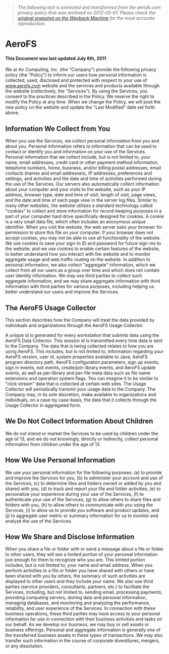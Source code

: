 > *The following text is extracted and transformed from the aerofs.com privacy policy that was archived on 2012-05-01. Please check the [original snapshot on the Wayback Machine](https://web.archive.org/web/20120501082500id_/http%3A//www.aerofs.com/privacy) for the most accurate reproduction.*

# AeroFS

#### This Document was last updated July 8th, 2011

We at Air Computing, Inc. (the "Company") provide the following privacy policy (the "Policy") to inform our users how personal information is collected, used, disclosed and protected with respect to your use of www.aerofs.com website and the services and products available through the website (collectively, the "Services"). By using the Services, you consent to the practices described in the Policy. We reserve the right to modify the Policy at any time. When we change the Policy, we will post the new policy on the website and update the "Last Modified" date set forth above.

## Information We Collect from You

When you use the Services, we collect personal information from you and about you. Personal information refers to information that can be used to contact or identify you and information on your use of the Services. Personal information that we collect include, but is not limited to, your name, email addresses, credit card or other payment method information, telephone numbers, home, business, and/or billing postal addresses, email contacts (names and email addresses), IP addresses, preferences and settings, and activities and the date and time of activities performed during the use of the Services. Our servers also automatically collect information about your computer and your visits to the website, such as your IP address, browser type, date and time of visit, length of visit, page views, and the date and time of each page view in the server log files. Similar to many other websites, the website utilizes a standard technology called "cookies" to collect and store information for record-keeping purposes in a part of your computer hard drive specifically designed for cookies. A cookie is a very small data file, which often includes an anonymous unique identifier. When you visit the website, the web server asks your browser for permission to store this file on your computer. If your browser does not accept cookies, you may not be able to use all functionality of the website. We use cookies to save your sign-in ID and password for future sign-ins to the website; and we use cookies to enable certain features of the website, to better understand how you interact with the website and to monitor aggregate usage and web traffic routing on the website. In addition to personal information, we also collect "aggregate" information, which we collect from all our users as a group over time and which does not contain user identity information. We may use third parties to collect such aggregate information, and we may share aggregate information with third information with third parties for various purposes, including helping us better understand our users and improve the Services.

##  The AeroFS Usage Collector 

This section describes how the Company will treat the data provided by individuals and organizations through the AeroFS Usage Collector.

A unique id is generated for every workstation that submits data using the AeroFS Data Collector. This session id is transmitted every time data is sent to the Company. The data that is being collected relates to how you are using AeroFS. This includes, but is not limited to, information regarding your AeroFS version, user id, system properties available to Java, AeroFS program directory path, AeroFS configuration parameters, sign up events, sign in events, exit events, create/join library events, and AeroFS update events, as well as per-library and per-file meta data such as file name extensions and operation system flags. You can imagine it to be similar to "click stream" data that is collected at certain web sites. The Usage Collector will periodically transmit your usage data to the Company. The Company may, in its sole discretion, make available to organizations and individuals, on a case-by case-basis, the data that it collects through the Usage Collector in aggregated form.

## We Do Not Collect Information About Children 

We do not intend or market the Services to be used by children under the age of 13, and we do not knowingly, directly or indirectly, collect personal information from children under the age of 13.

## How We Use Personal Information

We use your personal information for the following purposes: (a) to provide and improve the Services for you, (b) to administer your account and use of the Services, (c) to determine files and folders owned or added by you and shared with you, (d) to track and report your file and folder activities, (e) to personalize your experience during your use of the Services, (f) to authenticate your use of the Services, (g) to allow others to share files and folders with you, (h) to allow others to communicate with you using the Services, (i) to allow us to provide you software and product updates, and (j) to aggregate user metric or summary information for us to monitor and analyze the use of the Services.

## How We Share and Disclose Information

When you share a file or folder with or send a message about a file or folder to other users, they will see a limited portion of your personal information just enough for them to recognize who you are. This limited portion includes, but is not limited to, your name and email address. When you perform activities to a file or folder you have shared with others or have been shared with you by others, the summary of such activities are displayed to other users and they include your name. We also use third parties (service providers, consultants, partners, etc.) to facilitate the Services, including, but not limited to, sending email, processing payments, providing computing servers, storing data and personal information, managing databases, and monitoring and analyzing the performance, reliability, and user experience of the Services. In connection with these business operations, these third parties may have access to your personal information for use in connection with their business activities and tasks on our behalf. As we develop our business, we may buy or sell assets or business offerings. Personal and aggregate information is generally one of the transferred business assets in these types of transactions. We may also transfer such information in the course of corporate divestitures, mergers, or any dissolution.
